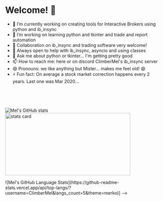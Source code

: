 # Welcome! 👋

- 🔭 I’m currently working on creating tools for Interactive Brokers using python and ib_insync
- 🌱 I’m working on learning python and tkinter and trade and report automation
- 👯 Collaboration on ib_insync and trading software very welcome!
- 🤔 Always open to help with ib_insync, asyncio and using classes
- 💬 Ask me about python or tkinter... I'm getting pretty good
- 📫 How to reach me: here or on discord ClimberMel's ib_insync server
- 😄 Pronouns: we like anything but Mister... makes me feel old!  😄
- ⚡ Fun fact: On average a stock market correction happens every 2 years.  Last one was Mar 2020...

<p>&nbsp;</p>
<p>&nbsp;</p>

![Mel's GitHub stats](https://github-readme-stats.vercel.app/api?username=ClimberMel&count_private=true&show_icons=true&theme=merko)
<img alt= "stats card" height="200px" width="400" src="https://github-readme-streak-stats.herokuapp.com/?user=ClimberMel&theme=merko">  

<!--
**ClimberMel/ClimberMel** is a ✨ _special_ ✨ repository because its `README.md` (this file) appears on your GitHub profile.

Here are some ideas to get you started:

- 🔭 I’m currently working on creating tools for Interactive Brokers using python and ib_insync
- 🌱 I’m currently learning python and tkinter
- 👯 I’m looking to collaborate on ib_insync and trading software
- 🤔 I’m looking for help with ib_insync, asyncio and using classes
- 💬 Ask me about python or tkinter
- 📫 How to reach me: here or discord ClimberMel's ib_insync server
- 😄 Pronouns: anything but Mister... makes me feel old!
- ⚡ Fun fact: On average a stock market correction happens every 2 years.  Last one was Mar 2020...
-->

<!-->
![Mel's GitHub Language Stats](https://github-readme-stats.vercel.app/api/top-langs/?username=ClimberMel&langs_count=5&theme=merko)]
-->

<!--
theme=highcontrast
theme=tokyonight
theme=merko
-->

<!--
<p align="left"> <img src="https://komarev.com/ghpvc/?username=ClimberMel&label=Profile%20views&color=0e75b6&style=flat" alt="ClimberMel" /> </p>
<p>
-->

<!--
<a align= "center" href="https://github.com/ClimberMel">
<img alt= "stats card" height="200px" width="400" src="https://github-readme-streak-stats.herokuapp.com/?user=ClimberMel&theme=merko">
-->
